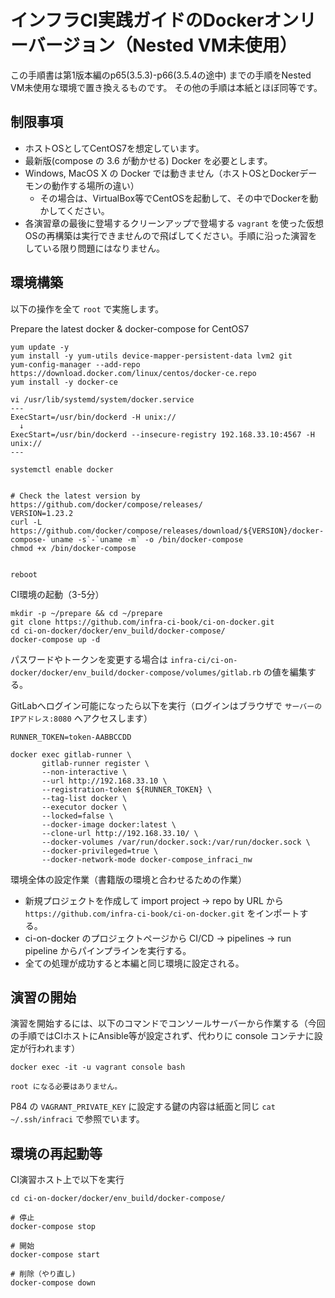 # インフラCI実践ガイドのDockerオンリーバージョン（Nested VM未使用）

この手順書は第1版本編のp65(3.5.3)-p66(3.5.4の途中) までの手順をNested VM未使用な環境で置き換えるものです。
その他の手順は本紙とほぼ同等です。

## 制限事項
- ホストOSとしてCentOS7を想定しています。
- 最新版(compose の 3.6 が動かせる) Docker を必要とします。
- Windows, MacOS X の Docker では動きません（ホストOSとDockerデーモンの動作する場所の違い）
  - その場合は、VirtualBox等でCentOSを起動して、その中でDockerを動かしてください。
- 各演習章の最後に登場するクリーンアップで登場する `vagrant` を使った仮想OSの再構築は実行できませんので飛ばしてください。手順に沿った演習をしている限り問題にはなりません。

## 環境構築

以下の操作を全て `root` で実施します。

Prepare the latest docker & docker-compose for CentOS7
```
yum update -y
yum install -y yum-utils device-mapper-persistent-data lvm2 git
yum-config-manager --add-repo https://download.docker.com/linux/centos/docker-ce.repo
yum install -y docker-ce

vi /usr/lib/systemd/system/docker.service
---
ExecStart=/usr/bin/dockerd -H unix://
  ↓
ExecStart=/usr/bin/dockerd --insecure-registry 192.168.33.10:4567 -H unix://
---

systemctl enable docker


# Check the latest version by https://github.com/docker/compose/releases/
VERSION=1.23.2
curl -L https://github.com/docker/compose/releases/download/${VERSION}/docker-compose-`uname -s`-`uname -m` -o /bin/docker-compose
chmod +x /bin/docker-compose


reboot
```


CI環境の起動（3-5分）
```
mkdir -p ~/prepare && cd ~/prepare
git clone https://github.com/infra-ci-book/ci-on-docker.git
cd ci-on-docker/docker/env_build/docker-compose/
docker-compose up -d
```
パスワードやトークンを変更する場合は `infra-ci/ci-on-docker/docker/env_build/docker-compose/volumes/gitlab.rb` の値を編集する。



GitLabへログイン可能になったら以下を実行（ログインはブラウザで `サーバーのIPアドレス:8080` へアクセスします）
```
RUNNER_TOKEN=token-AABBCCDD

docker exec gitlab-runner \
       gitlab-runner register \
       --non-interactive \
       --url http://192.168.33.10 \
       --registration-token ${RUNNER_TOKEN} \
       --tag-list docker \
       --executor docker \
       --locked=false \
       --docker-image docker:latest \
       --clone-url http://192.168.33.10/ \
       --docker-volumes /var/run/docker.sock:/var/run/docker.sock \
       --docker-privileged=true \
       --docker-network-mode docker-compose_infraci_nw
```


環境全体の設定作業（書籍版の環境と合わせるための作業）

- 新規プロジェクトを作成して import project -> repo by URL から `https://github.com/infra-ci-book/ci-on-docker.git` をインポートする。
- ci-on-docker のプロジェクトページから CI/CD -> pipelines -> run pipeline からパインプラインを実行する。
- 全ての処理が成功すると本編と同じ環境に設定される。



## 演習の開始

演習を開始するには、以下のコマンドでコンソールサーバーから作業する（今回の手順ではCIホストにAnsible等が設定されず、代わりに console コンテナに設定が行われます）

```
docker exec -it -u vagrant console bash

root になる必要はありません。

```

P84 の `VAGRANT_PRIVATE_KEY` に設定する鍵の内容は紙面と同じ `cat ~/.ssh/infraci` で参照でいます。


## 環境の再起動等


CI演習ホスト上で以下を実行
```
cd ci-on-docker/docker/env_build/docker-compose/

# 停止
docker-compose stop

# 開始
docker-compose start

# 削除（やり直し)
docker-compose down
```
